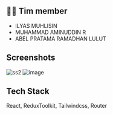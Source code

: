 ## 👨‍💻 Tim member
- ILYAS MUHLISIN
- MUHAMMAD AMINUDDIN R
- ABEL PRATAMA RAMADHAN LULUT
  
## Screenshots
![ss2](https://github.com/Hacktiv8-Project4/movies-project/assets/72755037/2120e8ed-7c03-4177-bc63-04454cecee64)
![image](https://github.com/Hacktiv8-Project4/movies-project/assets/72755037/d6411e47-3105-4d8f-b498-e99955109ca2)


## Tech Stack
React, ReduxToolkit, Tailwindcss, Router
